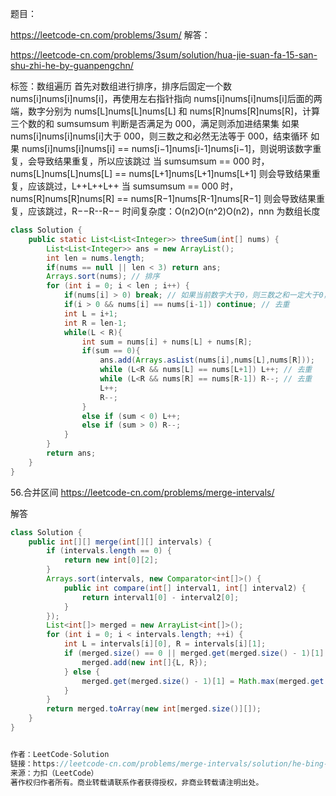 题目：

https://leetcode-cn.com/problems/3sum/
解答：

https://leetcode-cn.com/problems/3sum/solution/hua-jie-suan-fa-15-san-shu-zhi-he-by-guanpengchn/

标签：数组遍历
首先对数组进行排序，排序后固定一个数 nums[i]nums[i]nums[i]，再使用左右指针指向 nums[i]nums[i]nums[i]后面的两端，数字分别为 nums[L]nums[L]nums[L] 和 nums[R]nums[R]nums[R]，计算三个数的和 sumsumsum 判断是否满足为 000，满足则添加进结果集
如果 nums[i]nums[i]nums[i]大于 000，则三数之和必然无法等于 000，结束循环
如果 nums[i]nums[i]nums[i] == nums[i−1]nums[i-1]nums[i−1]，则说明该数字重复，会导致结果重复，所以应该跳过
当 sumsumsum == 000 时，nums[L]nums[L]nums[L] == nums[L+1]nums[L+1]nums[L+1] 则会导致结果重复，应该跳过，L++L++L++
当 sumsumsum == 000 时，nums[R]nums[R]nums[R] == nums[R−1]nums[R-1]nums[R−1] 则会导致结果重复，应该跳过，R−−R--R−−
时间复杂度：O(n2)O(n^2)O(n2)，nnn 为数组长度

```java
class Solution {
    public static List<List<Integer>> threeSum(int[] nums) {
        List<List<Integer>> ans = new ArrayList();
        int len = nums.length;
        if(nums == null || len < 3) return ans;
        Arrays.sort(nums); // 排序
        for (int i = 0; i < len ; i++) {
            if(nums[i] > 0) break; // 如果当前数字大于0，则三数之和一定大于0，所以结束循环
            if(i > 0 && nums[i] == nums[i-1]) continue; // 去重
            int L = i+1;
            int R = len-1;
            while(L < R){
                int sum = nums[i] + nums[L] + nums[R];
                if(sum == 0){
                    ans.add(Arrays.asList(nums[i],nums[L],nums[R]));
                    while (L<R && nums[L] == nums[L+1]) L++; // 去重
                    while (L<R && nums[R] == nums[R-1]) R--; // 去重
                    L++;
                    R--;
                }
                else if (sum < 0) L++;
                else if (sum > 0) R--;
            }
        }        
        return ans;
    }
}

```



56.合并区间 https://leetcode-cn.com/problems/merge-intervals/

解答

```java
class Solution {
    public int[][] merge(int[][] intervals) {
        if (intervals.length == 0) {
            return new int[0][2];
        }
        Arrays.sort(intervals, new Comparator<int[]>() {
            public int compare(int[] interval1, int[] interval2) {
                return interval1[0] - interval2[0];
            }
        });
        List<int[]> merged = new ArrayList<int[]>();
        for (int i = 0; i < intervals.length; ++i) {
            int L = intervals[i][0], R = intervals[i][1];
            if (merged.size() == 0 || merged.get(merged.size() - 1)[1] < L) {
                merged.add(new int[]{L, R});
            } else {
                merged.get(merged.size() - 1)[1] = Math.max(merged.get(merged.size() - 1)[1], R);
            }
        }
        return merged.toArray(new int[merged.size()][]);
    }
}


作者：LeetCode-Solution
链接：https://leetcode-cn.com/problems/merge-intervals/solution/he-bing-qu-jian-by-leetcode-solution/
来源：力扣（LeetCode）
著作权归作者所有。商业转载请联系作者获得授权，非商业转载请注明出处。
```

